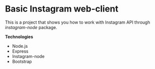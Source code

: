 # Basic Instagram web-client

This is a project that shows you how to work with Instagram API through *instagram-node* package.

**Technologies**

- Node.js
- Express
- Instagram-node
- Bootstrap
